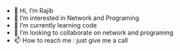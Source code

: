 - 👋 Hi, I’m Rajib
- 👀 I’m interested in Network and Programing
- 🌱 I’m currently learning code
- 💞️ I’m looking to collaborate on network and programing 
- 📫 How to reach me : just give me a call

<!---
rajib5107/rajib5107 is a ✨ special ✨ repository because its `README.md` (this file) appears on your GitHub profile.
You can click the Preview link to take a look at your changes.
--->
